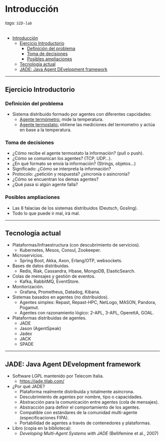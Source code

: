 <!DOCTYPE html>

<html lang="en">

<head>
    <meta charset="utf-8">
    <meta http-equiv="X-UA-Compatible" content="IE=edge">
    <meta name="viewport" content="width=device-width, initial-scale=1.0, user-scalable=no">
    <meta name="apple-mobile-web-app-capable" content="yes">
    <meta name="apple-mobile-web-app-status-bar-style" content="black">
    <meta name="mobile-web-app-capable" content="yes">
</head>

<body>
    <div id="doc" class="markdown-body container-fluid comment-enabled" data-hard-breaks="true"><h1 id="Introducción" data-id="Introducción"><a class="anchor hidden-xs" href="#Introducción" title="Introducción"><span class="octicon octicon-link"></span></a><span>Introducción</span></h1><h6 id="tags-SID-lab" data-id="tags-SID-lab"><a class="anchor hidden-xs" href="#tags-SID-lab" title="tags-SID-lab"><span class="octicon octicon-link"></span></a><span>tags: </span><code>SID-lab</code></h6><p><span class="toc"><ul>
<li><a href="#Introducción" title="Introducción">Introducción</a><ul>
<li><a href="#Ejercicio-Introductorio" title="Ejercicio Introductorio">Ejercicio Introductorio</a><ul>
<li><a href="#Definición-del-problema" title="Definición del problema">Definición del problema</a></li>
<li><a href="#Toma-de-decisiones" title="Toma de decisiones">Toma de decisiones</a></li>
<li><a href="#Posibles-ampliaciones" title="Posibles ampliaciones">Posibles ampliaciones</a></li>
</ul>
</li>
<li><a href="#Tecnología-actual" title="Tecnología actual">Tecnología actual</a></li>
<li><a href="#JADE-Java-Agent-DEvelopment-framework" title="JADE: Java Agent DEvelopment framework">JADE: Java Agent DEvelopment framework</a></li>
</ul>
</li>
</ul>
</span></p><hr><h2 id="Ejercicio-Introductorio" data-id="Ejercicio-Introductorio"><a class="anchor hidden-xs" href="#Ejercicio-Introductorio" title="Ejercicio-Introductorio"><span class="octicon octicon-link"></span></a><span>Ejercicio Introductorio</span></h2><h3 id="Definición-del-problema" data-id="Definición-del-problema"><a class="anchor hidden-xs" href="#Definición-del-problema" title="Definición-del-problema"><span class="octicon octicon-link"></span></a><span>Definición del problema</span></h3><ul>
<li><span>Sistema distribuido formado por agentes con diferentes capcidades:</span>
<ul>
<li><u><span>Agente termómetro:</span></u><span> mide la temperatura.</span></li>
<li><u><span>Agente termostato:</span></u><span> obtiene las mediciones del termometro y actúa en base a la temperatura.</span></li>
</ul>
</li>
</ul><h3 id="Toma-de-decisiones" data-id="Toma-de-decisiones"><a class="anchor hidden-xs" href="#Toma-de-decisiones" title="Toma-de-decisiones"><span class="octicon octicon-link"></span></a><span>Toma de decisiones</span></h3><ul>
<li><span>¿Cómo recibe el agente termostato la información? (pull o push).</span></li>
<li><span>¿Cómo se comunican los agentes? (TCP, UDP…).</span></li>
<li><span>¿En qué formato se envía la información? (Strings, objetos…)</span></li>
<li><span>Significado: ¿Cómo se interpreta la información?</span></li>
<li><span>Protocolo: ¿petición y respuesta? ¿sincronía o asincronía?</span></li>
<li><span>¿Cómo se encuentran los demas agentes?</span></li>
<li><span>¿Qué pasa si algún agente falla?</span></li>
</ul><h3 id="Posibles-ampliaciones" data-id="Posibles-ampliaciones"><a class="anchor hidden-xs" href="#Posibles-ampliaciones" title="Posibles-ampliaciones"><span class="octicon octicon-link"></span></a><span>Posibles ampliaciones</span></h3><ul>
<li><span>Las 8 falacias de los sistemas distribuidos (Deutsch, Gosling).</span></li>
<li><span>Todo lo que puede ir mal, irá mal.</span></li>
</ul><hr><h2 id="Tecnología-actual" data-id="Tecnología-actual"><a class="anchor hidden-xs" href="#Tecnología-actual" title="Tecnología-actual"><span class="octicon octicon-link"></span></a><span>Tecnología actual</span></h2><ul>
<li><span>Plataformas/Infraestructura (con descubrimiento de servicios).</span>
<ul>
<li><span>Kubernetes, Mesos, Consul, Zookeeper.</span></li>
</ul>
</li>
<li><span>Microservicios.</span>
<ul>
<li><span>Spring Boot, Akka, Axon, Erlang/OTP, websockets.</span></li>
</ul>
</li>
<li><span>Bases de datos distribuidas.</span>
<ul>
<li><span>Redis, Riak, Cassandra, Hbase, MongoDB, ElasticSearch.</span></li>
</ul>
</li>
<li><span>Colas de mensajes y gestión de eventos.</span>
<ul>
<li><span>Kafka, RabbitMQ, EventStore.</span></li>
</ul>
</li>
<li><span>Monitorización.</span>
<ul>
<li><span>Grafana, Prometheus, Datadog, Kibana.</span></li>
</ul>
</li>
<li><span>Sistemas basados en agentes (no distribuidos).</span>
<ul>
<li><span>Agentes simples: Repast, Repast-HPC, NetLogo, MASON, Pandora, Pogamut.</span></li>
<li><span>Agentes con razonamiento lógico: 2-APL, 3-APL, OperettA, GOAL.</span></li>
</ul>
</li>
<li><span>Plataformas distribuidas de agentes.</span>
<ul>
<li><span>JADE</span></li>
<li><span>Jason (AgentSpeak)</span></li>
<li><span>Jadex</span></li>
<li><span>JACK</span></li>
<li><span>SPADE</span></li>
</ul>
</li>
</ul><hr><h2 id="JADE-Java-Agent-DEvelopment-framework" data-id="JADE-Java-Agent-DEvelopment-framework"><a class="anchor hidden-xs" href="#JADE-Java-Agent-DEvelopment-framework" title="JADE-Java-Agent-DEvelopment-framework"><span class="octicon octicon-link"></span></a><span>JADE: Java Agent DEvelopment framework</span></h2><ul>
<li><span>Software LGPL mantenido por Telecom Italia.</span>
<ul>
<li><a href="https://jade.tilab.com/" target="_blank" rel="noopener"><span>https://jade.tilab.com/</span></a></li>
</ul>
</li>
<li><span>¿Por qué JADE?</span>
<ul>
<li><span>Plataforma realmente distribuida y totalmente asíncrona.</span></li>
<li><span>Descubrimiento de agentes por nombre, tipo o capacidades.</span></li>
<li><span>Abstracción para la comunicación entre agentes (cola de mensajes).</span></li>
<li><span>Abstracción para definir el comportamiento de los agentes.</span></li>
<li><span>Compatible con estándares de la comunidad multi-agente (especificaciones FIPA).</span></li>
<li><span>Portabilidad de agentes a través de contenedores y plataformas.</span></li>
</ul>
</li>
<li><span>Libro (copia en la biblioteca):</span>
<ul>
<li><em><span>Developing Multi-Agent Systems with JADE</span></em><span> (Bellifemine et al., 2007)</span></li>
</ul>
</li>
</ul><p><img src="https://i.imgur.com/lwEgaXw.png" alt="" loading="lazy"></p></div>
    <div class="ui-toc dropup unselectable hidden-print" style="display:none;">
        <div class="pull-right dropdown">
            <a id="tocLabel" class="ui-toc-label btn btn-default" data-toggle="dropdown" href="#" role="button" aria-haspopup="true" aria-expanded="false" title="Table of content">
                <i class="fa fa-bars"></i>
            </a>
            <ul id="ui-toc" class="ui-toc-dropdown dropdown-menu" aria-labelledby="tocLabel">
                <div class="toc"><ul class="nav">
<li><a href="#Introducción" title="Introducción">Introducción</a><ul class="nav">
<li><a href="#Ejercicio-Introductorio" title="Ejercicio Introductorio">Ejercicio Introductorio</a><ul class="nav">
<li><a href="#Definición-del-problema" title="Definición del problema">Definición del problema</a></li>
<li><a href="#Toma-de-decisiones" title="Toma de decisiones">Toma de decisiones</a></li>
<li><a href="#Posibles-ampliaciones" title="Posibles ampliaciones">Posibles ampliaciones</a></li>
</ul>
</li>
<li><a href="#Tecnología-actual" title="Tecnología actual">Tecnología actual</a></li>
<li><a href="#JADE-Java-Agent-DEvelopment-framework" title="JADE: Java Agent DEvelopment framework">JADE: Java Agent DEvelopment framework</a></li>
</ul>
</li>
</ul>
</div><div class="toc-menu"><a class="expand-toggle" href="#">Expand all</a><a class="back-to-top" href="#">Back to top</a><a class="go-to-bottom" href="#">Go to bottom</a></div>
            </ul>
        </div>
    </div>
    <div id="ui-toc-affix" class="ui-affix-toc ui-toc-dropdown unselectable hidden-print" data-spy="affix" style="top:17px;display:none;" null null>
        <div class="toc"><ul class="nav">
<li><a href="#Introducción" title="Introducción">Introducción</a><ul class="nav">
<li><a href="#Ejercicio-Introductorio" title="Ejercicio Introductorio">Ejercicio Introductorio</a><ul class="nav">
<li><a href="#Definición-del-problema" title="Definición del problema">Definición del problema</a></li>
<li><a href="#Toma-de-decisiones" title="Toma de decisiones">Toma de decisiones</a></li>
<li><a href="#Posibles-ampliaciones" title="Posibles ampliaciones">Posibles ampliaciones</a></li>
</ul>
</li>
<li><a href="#Tecnología-actual" title="Tecnología actual">Tecnología actual</a></li>
<li><a href="#JADE-Java-Agent-DEvelopment-framework" title="JADE: Java Agent DEvelopment framework">JADE: Java Agent DEvelopment framework</a></li>
</ul>
</li>
</ul>
</div><div class="toc-menu"><a class="expand-toggle" href="#">Expand all</a><a class="back-to-top" href="#">Back to top</a><a class="go-to-bottom" href="#">Go to bottom</a></div>
    </div>
    <script src="https://cdnjs.cloudflare.com/ajax/libs/jquery/3.1.1/jquery.min.js" integrity="sha256-hVVnYaiADRTO2PzUGmuLJr8BLUSjGIZsDYGmIJLv2b8=" crossorigin="anonymous"></script>
    <script src="https://cdnjs.cloudflare.com/ajax/libs/twitter-bootstrap/3.3.7/js/bootstrap.min.js" integrity="sha256-U5ZEeKfGNOja007MMD3YBI0A3OSZOQbeG6z2f2Y0hu8=" crossorigin="anonymous" defer></script>
    <script src="https://cdnjs.cloudflare.com/ajax/libs/gist-embed/2.6.0/gist-embed.min.js" integrity="sha256-KyF2D6xPIJUW5sUDSs93vWyZm+1RzIpKCexxElmxl8g=" crossorigin="anonymous" defer>
</body>

</html>
